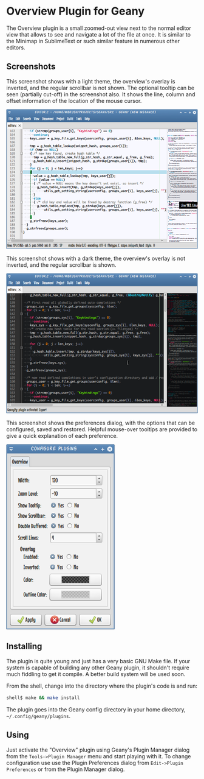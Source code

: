 Overview Plugin for Geany
=========================

The Overview plugin is a small zoomed-out view next to the normal editor view
that allows to see and navigate a lot of the file at once. It is similar to
the Minimap in SublimeText or such similar feature in numerous other editors.

Screenshots
-----------

This screenshot shows with a light theme, the overview's overlay is inverted,
and the regular scrollbar is not shown. The optional tooltip can be seen
(partially cut-off) in the screenshot also. It shows the line, column and
offset information of the location of the mouse cursor.

![Overview plugin screenshot with light theme](screenshot-light.png?raw=true)

This screenshot shows with a dark theme, the overview's overlay is not
inverted, and the regular scrollbar is shown.

![Overview plugin screenshot with dark theme](screenshot-dark.png?raw=true)

This screenshot shows the preferences dialog, with the options that can be
configured, saved and restored. Helpful mouse-over tooltips are provided to
give a quick explanation of each preference.

![Overview plugin's preferences GUI](screenshot-prefs.png?raw=true)

Installing
----------

The plugin is quite young and just has a very basic GNU Make file. If your
system is capable of building any other Geany plugin, it shouldn't require
much fiddling to get it compile. A better build system will be used soon.

From the shell, change into the directory where the plugin's code is and run:

```bash
shell$ make && make install
```

The plugin goes into the Geany config directory in your home directory,
`~/.config/geany/plugins`.

Using
-----

Just activate the "Overview" plugin using Geany's Plugin Manager dialog from
the `Tools->Plugin Manager` menu and start playing with it. To change
configuration use use the Plugin Preferences dialog from `Edit->Plugin
Preferences` or from the Plugin Manager dialog.
